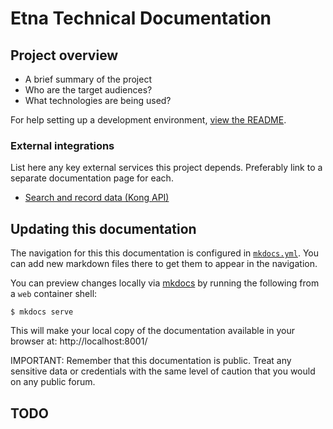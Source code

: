 # Etna Technical Documentation

## Project overview

- A brief summary of the project
- Who are the target audiences?
- What technologies are being used?

For help setting up a development environment, [view the README](https://github.com/nationalarchives/ds-wagtail/blob/main/README.md).

### External integrations

List here any key external services this project depends. Preferably link to a separate documentation page for each.

- [Search and record data (Kong API)](features/search-and-record-data.md)

## Updating this documentation

The navigation for this this documentation is configured in [``mkdocs.yml``](https://github.com/nationalarchives/ds-wagtail/blob/main/). You can add new markdown files there to get them to appear in the navigation.

You can preview changes locally via [mkdocs](https://www.mkdocs.org/) by running the following from a `web` container shell:

```console
$ mkdocs serve
```

This will make your local copy of the documentation available in your browser at:
http://localhost:8001/


IMPORTANT: Remember that this documentation is public. Treat any sensitive data or credentials with the same level of caution that you would on any public forum.

## TODO
